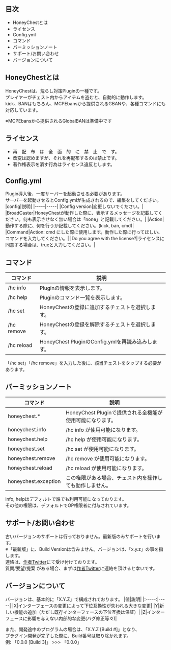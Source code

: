 ## 目次
* HoneyChestとは
* ライセンス
* Config.yml
* コマンド
* パーミッションノート
* サポート/お問い合わせ
* バージョンについて

## HoneyChestとは
HoneyChestは、荒らし対策Pluginの一種です。  
プレイヤーがチェスト内からアイテムを盗むと、自動的に動作します。  
kick、BANはもちろん、MCPEbansから提供されるGBANや、各種コマンドにも対応しています。  

※MCPEbansから提供されるGlobalBANは準備中です

## ライセンス
* 再　配　布　は　全　面　的　に　禁　止　で　す。
* 改変は認めますが、それを再配布するのは禁止です。
* 著作権表示を消す行為はライセンス違反とします。

## Config.yml
Plugin導入後、一度サーバーを起動させる必要があります。  
サーバーを起動させるとConfig.ymlが生成されるので、編集をしてください。
|config|説明|
|-----|-----|
|Config version|変更しないでください。|
|BroadCaster|HoneyChestが動作した際に、表示するメッセージを記載してください。何も表示させなく無い場合は「none」と記載してください。|
|Action|動作する際に、何を行うか記載してください。(kick, ban, cmd)|
|Command|Action: cmd にした際に使用します。動作した際に行ってほしい、コマンドを入力してください。|
|Do you agree with the license?|ライセンスに同意する場合は、trueと入力してください。|

## コマンド
|コマンド|説明|
|-----|-----|
|/hc info|Pluginの情報を表示します。|
|/hc help|Pluginのコマンド一覧を表示します。|
|/hc set|HoneyChestの登録に追加するチェストを選択します。|
|/hc remove|HoneyChestの登録を解除するチェストを選択します。|
|/hc reload|HoneyChest PluginのConfig.ymlを再読み込みします。|

「/hc set」「/hc remove」を入力した後に、該当チェストをタップする必要があります。

## パーミッションノート
|コマンド|説明|
|-----|-----|
|honeychest.*|HoneyChest Pluginで提供される全機能が使用可能になります。|
|honeychest.info|/hc info が使用可能になります。|
|honeychest.help|/hc help が使用可能になります。|
|honeychest.set|/hc set が使用可能になります。|
|honeychest.remove|/hc remove が使用可能になります。|
|honeychest.reload|/hc reload が使用可能になります。|
|honeychest.exception|この権限がある場合、チェスト内を操作しても動作しません。|

info, helpはデフォルトで誰でも利用可能になっております。  
その他の権限は、デフォルトでOP権限者に付与されています。

## サポート/お問い合わせ
古いバージョンのサポートは行っておりません。最新版のみサポートを行います。  
※「最新版」に、Build Versionは含みません。バージョンは、「x.y.z」の事を指します。  
連絡は、[作者Twitter](http://twitter.com/rain318_1995)にて受け付けております。  
質問/要望/提案 がある場合、まずは[作者Twitter](http://twitter.com/rain318_1995)に連絡を頂けると幸いです。

## バージョンについて
バージョンは、基本的に「X.Y.Z」で構成されております。
|値|説明|
|:-----:|-----|
|X|インターフェースの変更によって下位互換性が失われる大きな変更|
|Y|新しい機能の追加（ただし既存インターフェースの下位互換は保証）|
|Z|インターフェースに影響を与えない内部的な変更(バグ修正等々)|

また、開発途中のプログラムの場合は、「X.Y.Z [Build #]」となり、  
プラグイン開発が完了した際に、Build番号は取り除かれます。  
例: 「0.0.0 [Build 3]」  >>>  「0.0.0」